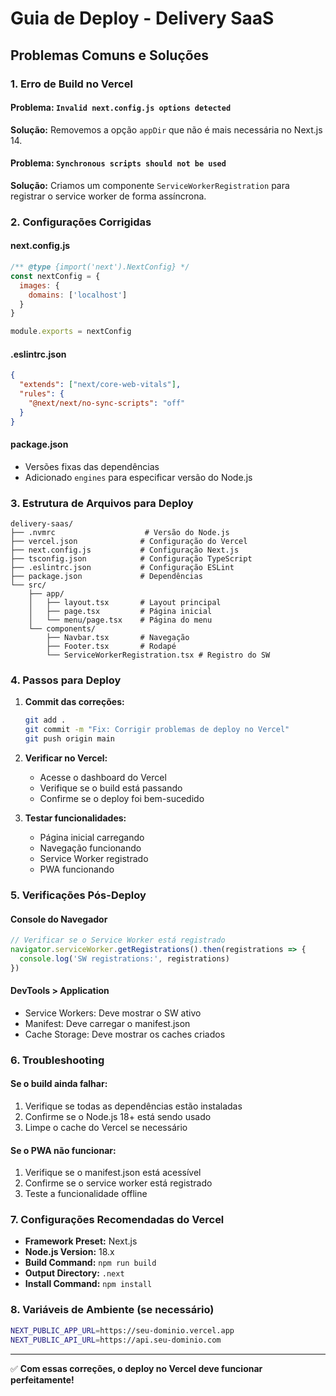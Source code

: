 # Guia de Deploy - Delivery SaaS

## Problemas Comuns e Soluções

### 1. Erro de Build no Vercel

#### Problema: `Invalid next.config.js options detected`

**Solução:** Removemos a opção `appDir` que não é mais necessária no Next.js 14.

#### Problema: `Synchronous scripts should not be used`

**Solução:** Criamos um componente `ServiceWorkerRegistration` para registrar o service worker de forma assíncrona.

### 2. Configurações Corrigidas

#### next.config.js

```javascript
/** @type {import('next').NextConfig} */
const nextConfig = {
  images: {
    domains: ['localhost']
  }
}

module.exports = nextConfig
```

#### .eslintrc.json

```json
{
  "extends": ["next/core-web-vitals"],
  "rules": {
    "@next/next/no-sync-scripts": "off"
  }
}
```

#### package.json

- Versões fixas das dependências
- Adicionado `engines` para especificar versão do Node.js

### 3. Estrutura de Arquivos para Deploy

```
delivery-saas/
├── .nvmrc                    # Versão do Node.js
├── vercel.json              # Configuração do Vercel
├── next.config.js           # Configuração Next.js
├── tsconfig.json            # Configuração TypeScript
├── .eslintrc.json           # Configuração ESLint
├── package.json             # Dependências
└── src/
    ├── app/
    │   ├── layout.tsx       # Layout principal
    │   ├── page.tsx         # Página inicial
    │   └── menu/page.tsx    # Página do menu
    └── components/
        ├── Navbar.tsx       # Navegação
        ├── Footer.tsx       # Rodapé
        └── ServiceWorkerRegistration.tsx # Registro do SW
```

### 4. Passos para Deploy

1. **Commit das correções:**

   ```bash
   git add .
   git commit -m "Fix: Corrigir problemas de deploy no Vercel"
   git push origin main
   ```

2. **Verificar no Vercel:**

   - Acesse o dashboard do Vercel
   - Verifique se o build está passando
   - Confirme se o deploy foi bem-sucedido

3. **Testar funcionalidades:**
   - Página inicial carregando
   - Navegação funcionando
   - Service Worker registrado
   - PWA funcionando

### 5. Verificações Pós-Deploy

#### Console do Navegador

```javascript
// Verificar se o Service Worker está registrado
navigator.serviceWorker.getRegistrations().then(registrations => {
  console.log('SW registrations:', registrations)
})
```

#### DevTools > Application

- Service Workers: Deve mostrar o SW ativo
- Manifest: Deve carregar o manifest.json
- Cache Storage: Deve mostrar os caches criados

### 6. Troubleshooting

#### Se o build ainda falhar:

1. Verifique se todas as dependências estão instaladas
2. Confirme se o Node.js 18+ está sendo usado
3. Limpe o cache do Vercel se necessário

#### Se o PWA não funcionar:

1. Verifique se o manifest.json está acessível
2. Confirme se o service worker está registrado
3. Teste a funcionalidade offline

### 7. Configurações Recomendadas do Vercel

- **Framework Preset:** Next.js
- **Node.js Version:** 18.x
- **Build Command:** `npm run build`
- **Output Directory:** `.next`
- **Install Command:** `npm install`

### 8. Variáveis de Ambiente (se necessário)

```bash
NEXT_PUBLIC_APP_URL=https://seu-dominio.vercel.app
NEXT_PUBLIC_API_URL=https://api.seu-dominio.com
```

---

✅ **Com essas correções, o deploy no Vercel deve funcionar perfeitamente!**
